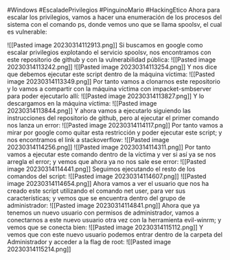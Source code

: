 #Windows #EscaladePrivilegios #PinguinoMario #HackingEtico 
Ahora para escalar los privilegios, vamos a hacer una enumeración de los procesos del sistema con el comando ps, donde vemos uno que se llama spoolsv, el cual es vulnerable:

![[Pasted image 20230314112913.png]]
Si buscamos en google como escalar privilegios explotando el servicio spoolsv, nos encontramos con este repositorio de github y con la vulnerabilidad pública:
![[Pasted image 20230314113242.png]]
![[Pasted image 20230314113254.png]]
Y nos dice que debemos ejecutar este script dentro de la máquina víctima:
![[Pasted image 20230314113349.png]]
Por tanto vamos a clonarnos este repositorio y lo vamos a compartir con la máquina víctima con impacket-smbserver para poder ejecutarlo allí:
![[Pasted image 20230314113827.png]]
Y lo descargamos en la máquina víctima:
![[Pasted image 20230314113844.png]]
Y ahora vamos a ejecutarlo siguiendo las instrucciones del repositorio de github, pero al ejecutar el primer comando nos lanza un error:
![[Pasted image 20230314114117.png]]
Por tanto vamos a mirar por google como quitar esta restricción y poder ejecutar este script; y nos encontramos el link a stackoverflow:
![[Pasted image 20230314114256.png]]
![[Pasted image 20230314114311.png]]
Por tanto vamos a ejecutar este comando dentro de la víctima y ver si así ya se nos arregla el error; y vemos que ahora ya no nos sale ese error:
![[Pasted image 20230314114441.png]]
Seguimos ejecutando el resto de los comandos del script:
![[Pasted image 20230314114607.png]]
![[Pasted image 20230314114654.png]]
Ahora vamos a ver el usuario que nos ha creado este script utilizando el comando net user, para ver sus características; y vemos que se encuentra dentro del grupo de administrador:
![[Pasted image 20230314114841.png]]
Ahora que ya tenemos un nuevo usuario con permisos de administrador, vamos a conectarnos a este nuevo usuario otra vez con la herramienta evil-winrm; y vemos que se conecta bien:
![[Pasted image 20230314115112.png]]
Y vemos que con este nuevo usuario podemos entrar dentro de la carpeta del Administrador y acceder a la flag de root:
![[Pasted image 20230314115214.png]]

